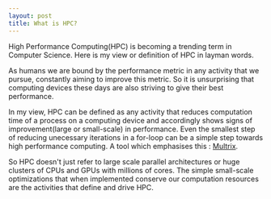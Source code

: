 ```yaml
---
layout: post
title: What is HPC?
---
```


High Performance Computing(HPC) is becoming a trending term in Computer Science. Here is my view or definition of HPC in layman words.

As humans we are bound by the performance metric in any activity that we pursue, constantly aiming to improve this metric. So it is unsurprising that computing devices these days are also striving to give their best performance.

In my view, HPC can be defined as any activity that reduces computation time of a process on a computing device and accordingly shows signs of improvement(large or small-scale) in performance. Even the smallest step of reducing unecessary iterations in a for-loop can be a simple step towards high performance computing. A tool which emphasises this : [Multrix](http://karthiksenthil.github.io/2015/08/18/multrix/).

So HPC doesn't just refer to large scale parallel architectures or huge clusters of CPUs and GPUs with millions of cores. The simple small-scale optimizations that when implemented conserve our computation resources are the activities that define and drive HPC.